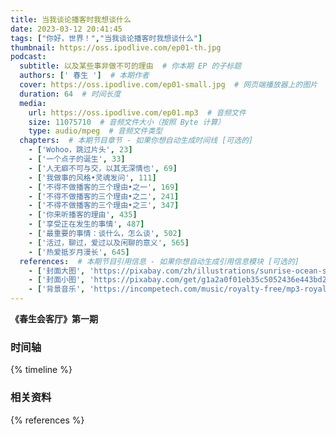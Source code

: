 ```yaml
---
title: 当我谈论播客时我想谈什么
date: 2023-03-12 20:41:45
tags: ["你好，世界！","当我谈论播客时我想谈什么"]
thumbnail: https://oss.ipodlive.com/ep01-th.jpg
podcast:
  subtitle: 以及某些事非做不可的理由  # 你本期 EP 的子标题
  authors: [' 春生 ']  # 本期作者
  cover: https://oss.ipodlive.com/ep01-small.jpg  # 网页端播放器上的图片
  duration: 64  # 时间长度
  media:
    url: https://oss.ipodlive.com/ep01.mp3  # 音频文件
    size: 11075710  # 音频文件大小（按照 Byte 计算）
    type: audio/mpeg  # 音频文件类型
  chapters:  # 本期节目章节 - 如果你想自动生成时间线 [可选的]
    - ['Wohoo，跳过片头', 23]  
    - ['一个点子的诞生', 33]
    - ['人无癖不可与交，以其无深情也', 69]
    - ['我做事的风格•灵魂发问', 111]
    - ['不得不做播客的三个理由•之一', 169]
    - ['不得不做播客的三个理由•之二', 241]
    - ['不得不做播客的三个理由•之三', 347]
    - ['你来听播客的理由', 435]
    - ['享受正在发生的事情', 487]
    - ['最重要的事情：谈什么，怎么谈', 502]
    - ['活过，聊过，爱过以及闲聊的意义', 565]
    - ['热爱抵岁月漫长', 645]
  references:  # 本期节目引用信息 - 如果你想自动生成引用信息模块 [可选的]
    - ['封面大图', 'https://pixabay.com/zh/illustrations/sunrise-ocean-ship-sun-sunset-5863751/']
    - ['封面小图', 'https://pixabay.com/get/g1a2a0f01eb35c5052436e443bd258c1126eb659a475bd7895598634c05ba1897d785a109db502bd40c4855e34cbbafbd.jpg']
    - ['背景音乐', 'https://incompetech.com/music/royalty-free/mp3-royaltyfree/Easy%20Lemon.mp3']
---
```

**《春生会客厅》第一期**
<!--more-->

### 时间轴

{% timeline %}

### 相关资料

{% references %}
